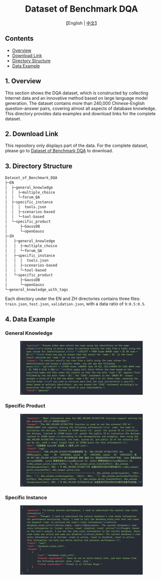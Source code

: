 <div align='center'>
    <h1>Dataset of Benchmark DQA</h1>
</div>

<p align='center'>
    【English | <a href="README_zh.md">中文</a>】
</p>

## Contents

* [Overview](#1-overview)
* [Download Link](#2-download-link)
* [Directory Structure](#3-directory-structure)
* [Data Example](#4-data-example)

## 1. Overview

This section shows the DQA dataset, which is constructed by collecting Internet data and an innovative method based on large language model generation. The dataset contains more than 240,000 Chinese-English question-answer pairs, covering almost all aspects of database knowledge. This directory provides data examples and download links for the complete dataset.

## 2. Download Link

This repository only displays part of the data. For the complete dataset, please go to [Dataset of Benchmark DQA](https://drive.google.com/file/d/1pOn2-HdB4exaHT2Yh0nxZzy-8B1cuvQL/view?usp=drive_link) to download.

## 3. Directory Structure
```shell
Dataset_of_Benchmark_DQA
├─EN
│  ├─general_knowledge
│  │  ├─multiple_choice
│  │  └─forum_QA
│  ├─specific_instance
│  │  │  tools.json
│  │  ├─scenarios-based
│  │  └─tool-based
│  └─specific_product
│      ├─GaussDB
│      └─openGauss
├─ZH
│   ├─general_knowledge
│   │  ├─multiple_choice
│   │  └─forum_QA
│   ├─specific_instance
│   │  │  tools.json
│   │  ├─scenarios-based
│   │  └─tool-based
│   └─specific_product
│      ├─GaussDB
│      └─openGauss
└─general_knowledge_with_tags

```

Each directory under the EN and ZH directories contains three files: `train.json`, `test.json`, `validation.json`, with a data ratio of `9:0.5:0.5`.

## 4. Data Example

### General Knowledge

<div align="center">
<img  src="img/general.png" width="80%"/>
</div>

### Specific Product

<div align="center">
<img  src="img/rag.png" width="80%"/>
</div>

### Specific Instance

<div align="center">
<img  src="img/tool.png" width="80%"/>
</div>
